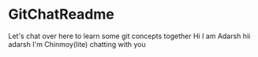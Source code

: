 # GitChatReadme
Let's chat over here to learn some git concepts together
Hi I am Adarsh
hii adarsh I'm Chinmoy(lite) chatting with you
